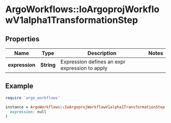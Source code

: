 # ArgoWorkflows::IoArgoprojWorkflowV1alpha1TransformationStep

## Properties

| Name | Type | Description | Notes |
| ---- | ---- | ----------- | ----- |
| **expression** | **String** | Expression defines an expr expression to apply |  |

## Example

```ruby
require 'argo_workflows'

instance = ArgoWorkflows::IoArgoprojWorkflowV1alpha1TransformationStep.new(
  expression: null
)
```

